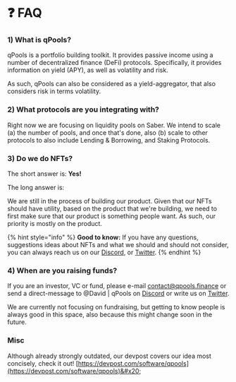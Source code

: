 # ❓ FAQ

### 1) What is qPools?&#x20;

qPools is a portfolio building toolkit. It provides passive income using a number of decentralized finance (DeFi) protocols. Specifically, it provides information on yield (APY), as well as volatility and risk.&#x20;

As such, qPools can also be considered as a yield-aggregator, that also considers risk in terms volatility.&#x20;

### 2) What protocols are you integrating with?&#x20;

Right now we are focusing on liquidity pools on Saber. We intend to scale (a) the number of pools, and once that's done, also (b) scale to other protocols to also include Lending & Borrowing, and Staking Protocols.&#x20;

### 3) Do we do NFTs?&#x20;

The short answer is: **Yes!**

The long answer is:&#x20;

We are still in the process of building our product. Given that our NFTs should have utility, based on the product that we're building, we need to first make sure that our product is something people want. As such, our priority is mostly on the product.&#x20;

{% hint style="info" %}
**Good to know:** If you have any questions, suggestions ideas about NFTs and what we should and should not consider, you can always reach us on our [Discord](https://discord.gg/3MBcnrqyBB), or [Twitter](https://twitter.com/qpoolsfinance).
{% endhint %}

### 4) When are you raising funds?&#x20;

If you are an investor, VC or fund, please e-mail contact@qpools.finance or send a direct-message to @David | qPools on [Discord](https://discord.gg/3MBcnrqyBB) or write us on [Twitter](https://twitter.com/qpoolsfinance).&#x20;

We are currently not focusing on fundraising, but getting to know people is always good in this space, also because this might change soon in the future.

### Misc

Although already strongly outdated, our devpost covers our idea most concisely, check it out! [https://devpost.com/software/qpools](https://devpost.com/software/qpools)&#x20;

